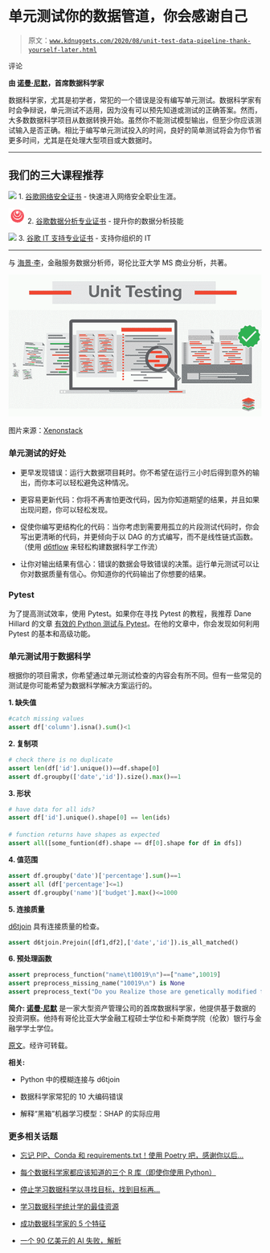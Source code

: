 # 单元测试你的数据管道，你会感谢自己

> 原文：[`www.kdnuggets.com/2020/08/unit-test-data-pipeline-thank-yourself-later.html`](https://www.kdnuggets.com/2020/08/unit-test-data-pipeline-thank-yourself-later.html)

评论

**由 [诺曼·尼默](https://www.linkedin.com/in/normanniemer/)，首席数据科学家**

数据科学家，尤其是初学者，常犯的一个错误是没有编写单元测试。数据科学家有时会争辩说，单元测试不适用，因为没有可以预先知道或测试的正确答案。然而，大多数数据科学项目从数据转换开始。虽然你不能测试模型输出，但至少你应该测试输入是否正确。相比于编写单元测试投入的时间，良好的简单测试将会为你节省更多时间，尤其是在处理大型项目或大数据时。

* * *

## 我们的三大课程推荐

![](img/0244c01ba9267c002ef39d4907e0b8fb.png) 1\. [谷歌网络安全证书](https://www.kdnuggets.com/google-cybersecurity) - 快速进入网络安全职业生涯。

![](img/e225c49c3c91745821c8c0368bf04711.png) 2\. [谷歌数据分析专业证书](https://www.kdnuggets.com/google-data-analytics) - 提升你的数据分析技能

![](img/0244c01ba9267c002ef39d4907e0b8fb.png) 3\. [谷歌 IT 支持专业证书](https://www.kdnuggets.com/google-itsupport) - 支持你组织的 IT

* * *

与 [海景·李](https://www.linkedin.com/in/haijing-li-7b50a11b2/)，金融服务数据分析师，哥伦比亚大学 MS 商业分析，共著。

![图示](img/874f7499ef95c1e69d6ec0f2d3c8e427.png)

图片来源：[Xenonstack](https://www.xenonstack.com/insights/what-is-unit-testing/)

### 单元测试的好处

+   更早发现错误：运行大数据项目耗时。你不希望在运行三小时后得到意外的输出，而你本可以轻松避免这种情况。

+   更容易更新代码：你将不再害怕更改代码，因为你知道期望的结果，并且如果出现问题，你可以轻松发现。

+   促使你编写更结构化的代码：当你考虑到需要用孤立的片段测试代码时，你会写出更清晰的代码，并更倾向于以 DAG 的方式编写，而不是线性链式函数。（使用 [d6tflow](https://github.com/d6t/d6tflow) 来轻松构建数据科学工作流）

+   让你对输出结果有信心：错误的数据会导致错误的决策。运行单元测试可以让你对数据质量有信心。你知道你的代码输出了你想要的结果。

### Pytest

为了提高测试效率，使用 Pytest。如果你在寻找 Pytest 的教程，我推荐 Dane Hillard 的文章 [有效的 Python 测试与 Pytest](https://realpython.com/pytest-python-testing/)。在他的文章中，你会发现如何利用 Pytest 的基本和高级功能。

### 单元测试用于数据科学

根据你的项目需求，你希望通过单元测试检查的内容会有所不同。但有一些常见的测试是你可能希望为数据科学解决方案运行的。

**1\. 缺失值**

```py
#catch missing values
assert df['column'].isna().sum()<1 
```

**2\. 复制项**

```py
# check there is no duplicate
assert len(df['id'].unique())==df.shape[0]
assert df.groupby(['date','id']).size().max()==1 
```

**3\. 形状**

```py
# have data for all ids?
assert df['id'].unique().shape[0] == len(ids)

# function returns have shapes as expected
assert all([some_funtion(df).shape == df[0].shape for df in dfs]) 
```

**4\. 值范围**

```py
assert df.groupby('date')['percentage'].sum()==1 
assert all (df['percentage']<=1)
assert df.groupby('name')['budget'].max()<=1000 
```

**5\. 连接质量**

[d6tjoin](https://github.com/d6t/d6tjoin) 具有连接质量的检查。

```py
assert d6tjoin.Prejoin([df1,df2],['date','id']).is_all_matched() 
```

**6\. 预处理函数**

```py
assert preprocess_function("name\t10019\n")==["name",10019]
assert preprocess_missing_name("10019\n") is None
assert preprocess_text("Do you Realize those are genetically modified food?" ) == ["you","realize","gene","modify","food"]
```

**简介: [诺曼·尼默](https://www.linkedin.com/in/normanniemer/)** 是一家大型资产管理公司的首席数据科学家，他提供基于数据的投资洞察。他持有哥伦比亚大学金融工程硕士学位和卡斯商学院（伦敦）银行与金融学学士学位。

[原文](https://github.com/HaijingLi94/d6t-python/blob/Haijing/blogs/unit-test-your-data-solution.md)。经许可转载。

**相关:**

+   Python 中的模糊连接与 d6tjoin

+   数据科学家常犯的 10 大编码错误

+   解释“黑箱”机器学习模型：SHAP 的实际应用

### 更多相关话题

+   [忘记 PIP、Conda 和 requirements.txt！使用 Poetry 吧，感谢你以后…](https://www.kdnuggets.com/2023/07/forget-pip-conda-requirementstxt-poetry-instead-thank-later.html)

+   [每个数据科学家都应该知道的三个 R 库（即使你使用 Python）](https://www.kdnuggets.com/2021/12/three-r-libraries-every-data-scientist-know-even-python.html)

+   [停止学习数据科学以寻找目标，找到目标再…](https://www.kdnuggets.com/2021/12/stop-learning-data-science-find-purpose.html)

+   [学习数据科学统计学的最佳资源](https://www.kdnuggets.com/2021/12/springboard-top-resources-learn-data-science-statistics.html)

+   [成功数据科学家的 5 个特征](https://www.kdnuggets.com/2021/12/5-characteristics-successful-data-scientist.html)

+   [一个 90 亿美元的 AI 失败，解析](https://www.kdnuggets.com/2021/12/9b-ai-failure-examined.html)
